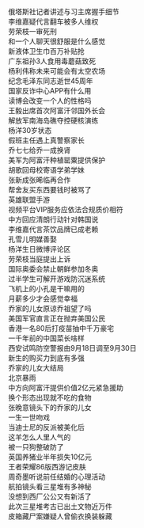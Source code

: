 俄塔斯社记者讲述与习主席握手细节  
李维嘉疑代言翻车被多人维权  
劳荣枝一审死刑  
和一个人聊天很舒服是什么感觉  
新液体卫生巾百万补贴抢  
广东祖孙3人食用毒蘑菇致死  
杨利伟称未来可能会有太空农场  
纪念毛泽东同志逝世45周年  
国家反诈中心APP有什么用  
读博会改变一个人的性格吗  
王毅出席首次阿富汗邻国外长会  
解放军南海岛礁夺控硬核演练  
杨洋30岁状态  
假班主任遇上真警察家长  
乔七七给乔一成换肾  
美军为阿富汗种植罂粟提供保护  
胡歌回母校寄语学弟学妹  
张新成张晞临再合作  
帮舍友买东西要钱时被骂了  
英雄联盟手游  
视频平台VIP服务应依法合规质价相符  
中方回应清朗行动针对韩国说  
李维嘉代言茶饮品牌已成老赖  
孔雪儿明媒善娶  
杨洋生日微博评论区  
劳荣枝当庭提出上诉  
国际奥委会禁止朝鲜参加冬奥  
过半学生可解开游戏防沉迷系统  
飞机上的小孔是干嘛用的  
月薪多少才会感觉幸福  
乔家的儿女原谅乔祖望了吗  
美国军官直言正在抛弃美国公民  
香港一名80后打疫苗抽中千万豪宅  
一千年前的中国菜长啥样  
西安试鸣防空警报由9月18日调至9月30日  
新生的购买力到底有多强  
乔家的儿女大结局  
北京暴雨  
中方向阿富汗提供价值2亿元紧急援助  
换个形态出现就不吃的食物  
张晚意镜头下的乔家的儿女  
一生一世吻戏  
当迪士尼的反派被美化后  
这羊怎么人里人气的  
被一只狗整破防了  
英国养猪业半年损失10亿元  
王者荣耀86版西游记皮肤  
周奇墨听说前任结婚的心理活动  
航拍镜头看三星堆有多神秘  
没想到西厂公公又有新活了  
此次三星堆考古已出土文物近万件  
皮箱藏尸案嫌疑人曾偷衣换装躲藏  
